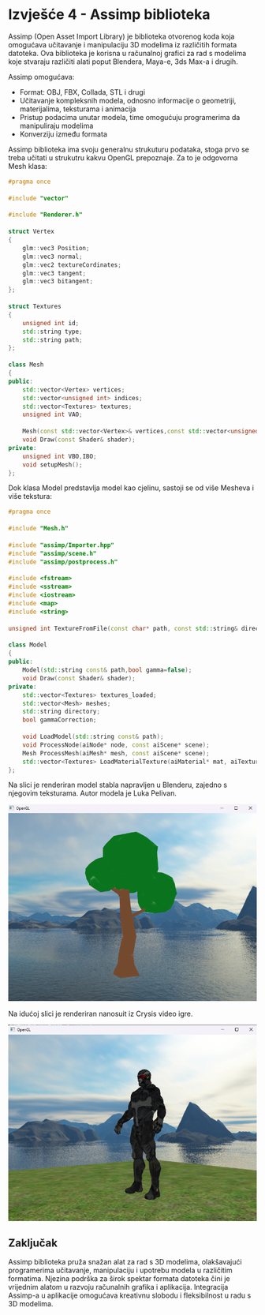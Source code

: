 # Izvješće 4 - Assimp biblioteka

Assimp (Open Asset Import Library) je biblioteka otvorenog koda koja omogućava učitavanje i manipulaciju 3D modelima iz različitih formata datoteka. Ova biblioteka je korisna u računalnoj grafici za rad s modelima koje stvaraju različiti alati poput Blendera, Maya-e, 3ds Max-a i drugih.

Assimp omogućava:

- Format: OBJ, FBX, Collada, STL i drugi
- Učitavanje kompleksnih modela, odnosno informacije o geometriji, materijalima, teksturama i animacija
- Pristup podacima unutar modela, time omogućuju programerima da manipuliraju modelima
- Konverziju između formata

Assimp biblioteka ima svoju generalnu strukuturu podataka, stoga prvo se treba učitati u strukutru kakvu OpenGL prepoznaje. Za to je odgovorna Mesh klasa:

```cpp
#pragma once

#include "vector"

#include "Renderer.h"

struct Vertex
{
	glm::vec3 Position;
	glm::vec3 normal;
	glm::vec2 textureCordinates;
	glm::vec3 tangent;
	glm::vec3 bitangent;
};

struct Textures
{
	unsigned int id;
	std::string type;
	std::string path;
};

class Mesh
{
public:
	std::vector<Vertex> vertices;
	std::vector<unsigned int> indices;
	std::vector<Textures> textures;
	unsigned int VAO;

	Mesh(const std::vector<Vertex>& vertices,const std::vector<unsigned int>& indices,const std::vector<Textures>& textures);
	void Draw(const Shader& shader);
private:
	unsigned int VBO,IBO;
	void setupMesh();
};
```

Dok klasa Model predstavlja model kao cjelinu, sastoji se od više Mesheva i više tekstura:

```cpp
#pragma once

#include "Mesh.h"

#include "assimp/Importer.hpp"
#include "assimp/scene.h"
#include "assimp/postprocess.h"

#include <fstream>
#include <sstream>
#include <iostream>
#include <map>
#include <string>

unsigned int TextureFromFile(const char* path, const std::string& directory, bool gamma=false);

class Model
{
public:
	Model(std::string const& path,bool gamma=false);
	void Draw(const Shader& shader);
private:
	std::vector<Textures> textures_loaded;
	std::vector<Mesh> meshes;
	std::string directory;
	bool gammaCorrection;

	void LoadModel(std::string const& path);
	void ProcessNode(aiNode* node, const aiScene* scene);
	Mesh ProcessMesh(aiMesh* mesh, const aiScene* scene);
	std::vector<Textures> LoadMaterialTexture(aiMaterial* mat, aiTextureType type, std::string typeName);
};
```

Na slici je renderiran model stabla napravljen u Blenderu, zajedno s njegovim teksturama. Autor modela je Luka Pelivan. 

![tree.png](pic/tree.png)

Na idućoj slici je renderiran nanosuit iz Crysis video igre.

![nanosuit.png](pic/nanosuit.png)

## Zaključak

Assimp biblioteka pruža snažan alat za rad s 3D modelima, olakšavajući programerima učitavanje, manipulaciju i upotrebu modela u različitim formatima. Njezina podrška za širok spektar formata datoteka čini je vrijednim alatom u razvoju računalnih grafika i aplikacija. Integracija Assimp-a u aplikacije omogućava kreativnu slobodu i fleksibilnost u radu s 3D modelima.